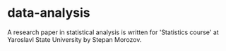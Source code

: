 # data-analysis
A research paper in statistical analysis is written for 'Statistics course' at Yaroslavl State University by Stepan Morozov.
